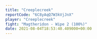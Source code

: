 ```yaml
---
title: "Creeplecreek"
reportCode: "6C8yAqQ7W3kVjJnX"
player: "Creeplecreek"
fight: "Magtheridon - Wipe 2 (100%)"
date: 2021-08-04T18:53:40.409000+00:00
---
```

